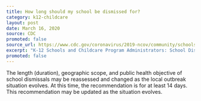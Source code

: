 ```yaml
---
title: How long should my school be dismissed for?
category: k12-childcare
layout: post
date: March 16, 2020
source: CDC
promoted: false
source_url: https://www.cdc.gov/coronavirus/2019-ncov/community/schools-childcare/schools-faq.html
excerpt: "K-12 Schools and Childcare Program Administrators: School Dismissals"
promoted: false
---
```


The length (duration), geographic scope, and public health objective of school dismissals may be reassessed and changed as the local outbreak situation evolves. At this time, the recommendation is for at least 14 days. This recommendation may be updated as the situation evolves.
